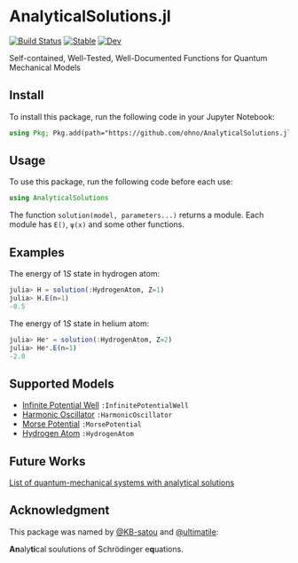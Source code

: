 # AnalyticalSolutions.jl

[![Build Status](https://github.com/ohno/AnalyticalSolutions.jl/actions/workflows/CI.yml/badge.svg?branch=main)](https://github.com/ohno/AnalyticalSolutions.jl/actions/workflows/CI.yml?query=branch%3Amain) 
[![Stable](https://img.shields.io/badge/docs-stable-blue.svg)](https://ohno.github.io/AnalyticalSolutions.jl/stable/)
[![Dev](https://img.shields.io/badge/docs-dev-blue.svg)](https://ohno.github.io/AnalyticalSolutions.jl/dev/)

Self-contained, Well-Tested, Well-Documented Functions for Quantum Mechanical Models

## Install

To install this package, run the following code in your Jupyter Notebook:

```julia
using Pkg; Pkg.add(path="https://github.com/ohno/AnalyticalSolutions.jl.git")
```

## Usage

To use this package, run the following code before each use:

```julia
using AnalyticalSolutions
```

The function `solution(model, parameters...)` returns a module. Each module has `E()`, `ψ(x)` and some other functions.

## Examples

The energy of $1S$ state in hydrogen atom:
```julia
julia> H = solution(:HydrogenAtom, Z=1)
julia> H.E(n=1)
-0.5
```

The energy of $1S$ state in helium atom:
```julia
julia> He⁺ = solution(:HydrogenAtom, Z=2)
julia> He⁺.E(n=1)
-2.0
```

## Supported Models

- [Infinite Potential Well](https://ohno.github.io/AnalyticalSolutions.jl/dev/InfinitePotentialWell/) `:InfinitePotentialWell`
- [Harmonic Oscillator](https://ohno.github.io/AnalyticalSolutions.jl/dev/HarmonicOscillator/) `:HarmonicOscillator`
- [Morse Potential](https://ohno.github.io/AnalyticalSolutions.jl/dev/MorsePotential/) `:MorsePotential`
- [Hydrogen Atom](https://ohno.github.io/AnalyticalSolutions.jl/dev/HydrogenAtom/) `:HydrogenAtom`

## Future Works

[List of quantum-mechanical systems with analytical solutions](https://en.wikipedia.org/wiki/List_of_quantum-mechanical_systems_with_analytical_solutions)

## Acknowledgment

This package was named by [@KB-satou](https://github.com/KB-satou) and [@ultimatile](https://github.com/ultimatile):

**An**aly**ti**cal soulutions of Schrödinger e**q**uations.
